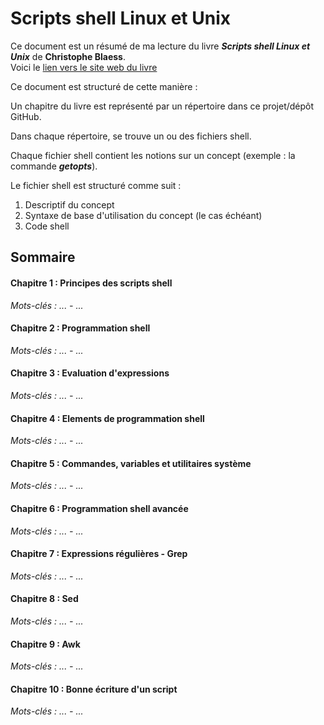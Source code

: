 

# Scripts shell Linux et Unix
Ce document est un résumé de ma lecture du livre ___Scripts shell Linux et Unix___ de **Christophe Blaess**.  
Voici le [lien vers le site web du livre](https://www.blaess.fr/christophe/livres/scripts-shell-linux-et-unix/)

Ce document est structuré de cette manière :  

Un  chapitre du livre est représenté par un répertoire dans ce projet/dépôt GitHub.  

Dans chaque répertoire, se trouve un ou des fichiers shell. 

Chaque fichier shell contient les notions sur un concept (exemple : la commande ***getopts***).  

Le fichier shell est structuré comme suit :  

1. Descriptif du concept
2. Syntaxe de base d'utilisation du concept (le cas échéant)
3. Code shell

## Sommaire

#### Chapitre 1 : Principes des scripts shell
*Mots-clés : ... - ...*

#### Chapitre 2 : Programmation shell
*Mots-clés : ... - ...*  

#### Chapitre 3 : Evaluation d'expressions
*Mots-clés : ... - ...*

#### Chapitre 4 : Elements de programmation shell
*Mots-clés : ... - ...*

#### Chapitre 5 : Commandes, variables et utilitaires système
*Mots-clés : ... - ...*  

#### Chapitre 6 : Programmation shell avancée
*Mots-clés : ... - ...*

#### Chapitre 7 : Expressions régulières - Grep
*Mots-clés : ... - ...*

#### Chapitre 8 : Sed
*Mots-clés : ... - ...*  

#### Chapitre 9 : Awk
*Mots-clés : ... - ...*

#### Chapitre 10 : Bonne écriture d'un script
*Mots-clés : ... - ...*
